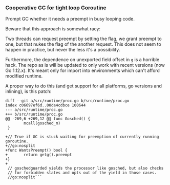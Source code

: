 ### Cooperative GC for tight loop Goroutine

Prompt GC whether it needs a preempt in busy looping code.

Beware that this approach is somewhat racy:
 
Two threads can request preempt by setting the flag, we grant
preempt to one, but that nukes the flag of the another request.
This does not seem to happen in practice, but never the less it's a
possibility.

Furthermore, the dependence on unexported field offset in `g` is
a horrible hack. The repo as is will be updated to only work with
recent versions (now Go 1.12.x). It's meant only for import
into environments which can't afford modified runtime.

A proper way to do this (and get support for all platforms, go versions
and inlining), is this patch:

```
diff --git a/src/runtime/proc.go b/src/runtime/proc.go
index c06697ef6d..00da4cdbce 100644
--- a/src/runtime/proc.go
+++ b/src/runtime/proc.go
@@ -269,6 +269,12 @@ func Gosched() {
        mcall(gosched_m)
 }

+// True if GC is stuck waiting for preemption of currently running goroutine.
+//go:nosplit
+func WantsPreempt() bool {
+       return getg().preempt
+}
+
 // goschedguarded yields the processor like gosched, but also checks
 // for forbidden states and opts out of the yield in those cases.
 //go:nosplit```
